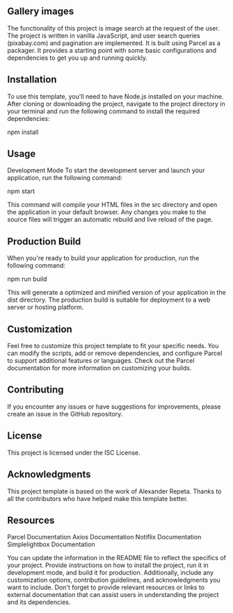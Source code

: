 ## Gallery images
The functionality of this project is image search at the request of the user. 
The project is written in vanilla JavaScript, and user search queries (pixabay.com) and pagination are implemented.
It is built using Parcel as a packager. It provides a starting point with some basic configurations and dependencies to get you up and running quickly.

## Installation
To use this template, you'll need to have Node.js installed on your machine. After cloning or downloading the project, navigate to the project directory in your terminal and run the following command to install the required dependencies:

npm install

## Usage
Development Mode
To start the development server and launch your application, run the following command:

npm start

This command will compile your HTML files in the src directory and open the application in your default browser. Any changes you make to the source files will trigger an automatic rebuild and live reload of the page.

## Production Build
When you're ready to build your application for production, run the following command:

npm run build

This will generate a optimized and minified version of your application in the dist directory. The production build is suitable for deployment to a web server or hosting platform.

## Customization
Feel free to customize this project template to fit your specific needs. You can modify the scripts, add or remove dependencies, and configure Parcel to support additional features or languages. Check out the Parcel documentation for more information on customizing your builds.

## Contributing
If you encounter any issues or have suggestions for improvements, please create an issue in the GitHub repository.

## License
This project is licensed under the ISC License.

## Acknowledgments
This project template is based on the work of Alexander Repeta. Thanks to all the contributors who have helped make this template better.

## Resources
Parcel Documentation
Axios Documentation
Notiflix Documentation
Simplelightbox Documentation

You can update the information in the README file to reflect the specifics of your project. Provide instructions on how to install the project, run it in development mode, and build it for production. Additionally, include any customization options, contribution guidelines, and acknowledgments you want to include. Don't forget to provide relevant resources or links to external documentation that can assist users in understanding the project and its dependencies.